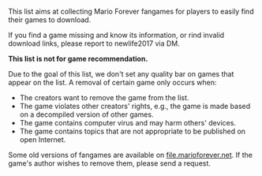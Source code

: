 This list aims at collecting Mario Forever fangames for players to easily find their games to download. 

If you find a game missing and know its information, or rind invalid download links, please report to newlife2017 via DM.

**This list is not for game recommendation.**

Due to the goal of this list, we don't set any quality bar on games that appear on the list. A removal of certain game only occurs when:

- The creators want to remove the game from the list.
- The game violates other creators' rights, e.g., the game is made based on a decompiled version of other games.
- The game contains computer virus and may harm others' devices.
- The game contains topics that are not appropriate to be published on open Internet.

Some old versions of fangames are available on [file.marioforever.net](https://file.marioforever.net/mario-forever/games/). If the game's author wishes to remove them, please send a request.
